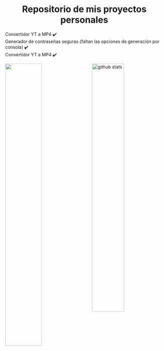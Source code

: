 <h1 align="center">Repositorio de mis proyectos personales</h1>

Convertidor YT a MP4 ✔️<br>
Generador de contraseñas seguras (faltan las opciones de generación por consola) ✔️<br>
Convertidor YT a MP4 ✔️<br>


<img src="https://github-readme-streak-stats.herokuapp.com/?user=uo287577&theme=dark" width="48%" > <img src="https://github-readme-stats.vercel.app/api?username=uo287577&show_icons=true&theme=gotham" alt="github stats" width="45%" align="right"/>

